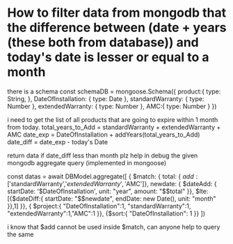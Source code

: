 
# How to filter data from mongodb that the difference between (date + years (these both from database)) and today's date is lesser or equal to a month

there is a schema
const schemaDB = mongoose.Schema({
  product:{
    type: String,
  },
  DateOfInstallation: {
    type: Date
  },
  standardWarranty: {
    type: Number
  },
  extendedWarranty: {
    type: Number
  },
  AMC:{
    type: Number
  }
})

i need to get the list of all products that are going to expire within 1 month from today.
total_years_to_Add = standardWarranty  + extendedWarranty + AMC
date_exp = DateOfInstallation + addYears(total_years_to_Add) 
date_diff = date_exp - today's Date

return data if date_diff less than month
plz help in debug the given mongodb aggregate query (implemented in mongoose)


const datas = await DBModel.aggregate([
{
$match: {
total: { $add: ['$standardWarranty','$extendedWarranty','$AMC']},
newdate: { $dateAdd: {
startDate: '$DateOfInstallation',
unit: "year",
amount: "$$total"
}},
$lte: [{$dateDiff:{
startDate: "$$newdate",
endDate: new Date(),
unit: "month"
}},1]
}},
{ $project:{
"DateOfInstallation":1, "standardWarranty":1, "extendedWarranty":1,"AMC":1
}},
{$sort:{
"DateOfInstallation": 1
}}
])



i know that $add cannot be used inside $match,
can anyone help to query the same

        